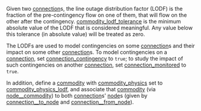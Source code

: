 Given two [connection](@ref)s, the line outage distribution factor (LODF) is
the fraction of the pre-contingency flow on one of them, that will flow on the other after the contingency.
[commodity\_lodf\_tolerance](@ref) is the minimum absolute value of the LODF that is considered meaningful.
Any value below this tolerance (in absolute value) will be treated as zero.

The LODFs are used to model contingencies on some [connection](@ref)s and their impact on some other [connection](@ref)s.
To model contingencies on a [connection](@ref), set [connection\_contingency](@ref) to `true`;
to study the impact of such contingencies on another [connection](@ref), set [connection\_monitored](@ref) to `true`.

In addition, define a [commodity](@ref) with [commodity\_physics](@ref) set to [commodity\_physics\_lodf](@ref),
and associate that [commodity](@ref) (via [node\_\_commodity](@ref)) to both [connection](@ref)s' [node](@ref)s
(given by [connection\_\_to\_node](@ref) and [connection\_\_from\_node](@ref)).
